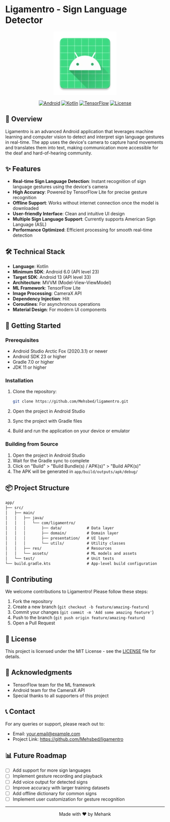 # Ligamentro - Sign Language Detector

<div align="center">
  <img src="app/src/main/res/mipmap-xxxhdpi/ic_launcher.webp" alt="Ligamentro Logo" width="200"/>
  
  [![Android](https://img.shields.io/badge/Android-3DDC84?style=for-the-badge&logo=android&logoColor=white)](https://www.android.com)
  [![Kotlin](https://img.shields.io/badge/Kotlin-0095D5?&style=for-the-badge&logo=kotlin&logoColor=white)](https://kotlinlang.org)
  [![TensorFlow](https://img.shields.io/badge/TensorFlow-FF6F00?style=for-the-badge&logo=tensorflow&logoColor=white)](https://www.tensorflow.org)
  [![License](https://img.shields.io/badge/License-MIT-yellow.svg?style=for-the-badge)](LICENSE)
</div>

## 📱 Overview

Ligamentro is an advanced Android application that leverages machine learning and computer vision to detect and interpret sign language gestures in real-time. The app uses the device's camera to capture hand movements and translates them into text, making communication more accessible for the deaf and hard-of-hearing community.

## ✨ Features

- **Real-time Sign Language Detection**: Instant recognition of sign language gestures using the device's camera
- **High Accuracy**: Powered by TensorFlow Lite for precise gesture recognition
- **Offline Support**: Works without internet connection once the model is downloaded
- **User-friendly Interface**: Clean and intuitive UI design
- **Multiple Sign Language Support**: Currently supports American Sign Language (ASL)
- **Performance Optimized**: Efficient processing for smooth real-time detection

## 🛠️ Technical Stack

- **Language**: Kotlin
- **Minimum SDK**: Android 6.0 (API level 23)
- **Target SDK**: Android 13 (API level 33)
- **Architecture**: MVVM (Model-View-ViewModel)
- **ML Framework**: TensorFlow Lite
- **Image Processing**: CameraX API
- **Dependency Injection**: Hilt
- **Coroutines**: For asynchronous operations
- **Material Design**: For modern UI components

## 🚀 Getting Started

### Prerequisites

- Android Studio Arctic Fox (2020.3.1) or newer
- Android SDK 23 or higher
- Gradle 7.0 or higher
- JDK 11 or higher

### Installation

1. Clone the repository:
   ```bash
   git clone https://github.com/Mehsbed/ligamentro.git
   ```

2. Open the project in Android Studio

3. Sync the project with Gradle files

4. Build and run the application on your device or emulator

### Building from Source

1. Open the project in Android Studio
2. Wait for the Gradle sync to complete
3. Click on "Build" > "Build Bundle(s) / APK(s)" > "Build APK(s)"
4. The APK will be generated in `app/build/outputs/apk/debug/`

## 📦 Project Structure

```
app/
├── src/
│   ├── main/
│   │   ├── java/
│   │   │   └── com/ligamentro/
│   │   │       ├── data/           # Data layer
│   │   │       ├── domain/         # Domain layer
│   │   │       ├── presentation/   # UI layer
│   │   │       └── utils/          # Utility classes
│   │   ├── res/                    # Resources
│   │   └── assets/                 # ML models and assets
│   └── test/                       # Unit tests
└── build.gradle.kts                # App-level build configuration
```

## 🤝 Contributing

We welcome contributions to Ligamentro! Please follow these steps:

1. Fork the repository
2. Create a new branch (`git checkout -b feature/amazing-feature`)
3. Commit your changes (`git commit -m 'Add some amazing feature'`)
4. Push to the branch (`git push origin feature/amazing-feature`)
5. Open a Pull Request

## 📝 License

This project is licensed under the MIT License - see the [LICENSE](LICENSE) file for details.

## 🙏 Acknowledgments

- TensorFlow team for the ML framework
- Android team for the CameraX API
- Special thanks to all supporters of this project

## 📞 Contact

For any queries or support, please reach out to:
- Email: your.email@example.com
- Project Link: https://github.com/Mehsbed/ligamentro

## 📊 Future Roadmap

- [ ] Add support for more sign languages
- [ ] Implement gesture recording and playback
- [ ] Add voice output for detected signs
- [ ] Improve accuracy with larger training datasets
- [ ] Add offline dictionary for common signs
- [ ] Implement user customization for gesture recognition

---

<div align="center">
  Made with ❤️ by Mehank
</div> 
